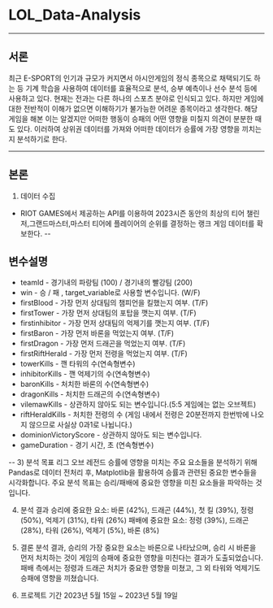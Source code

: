# LOL_Data-Analysis
---
## 서론

최근 E-SPORT의 인기과 규모가 커지면서 아시안게임의 정식 종목으로 채택되기도 하는 등 기계 학습을 사용하여 데이터를 효율적으로 분석, 승부 예측이나 선수 분석 등에 사용하고 있다. 현재는 전과는 다른 하나의 스포츠 분야로 인식되고 있다. 하지만 게임에 대한 전반적이 이해가 없으면 이해하기가 불가능한 어려운 종목이라고 생각한다. 해당 게임을 해본 이는 알겠지만 어떠한 행동이 승패의 어떤 영향을 미칠지 의견이 분분한 때도 있다. 이러하여 상위권 데이터를 가져와 어떠한 데이터가 승률에 가장 영향을 끼치는지 분석하기로 한다.

---

## 본론

1) 데이터 수집

-  RIOT GAMES에서 제공하는 API를 이용하여 2023시즌 동안의 최상의 티어 챌린저,그랜드마스터,마스터 티어에 플레이어의 순위를 결정하는 랭크 게임 데이터를 확보한다.
--
## 변수설명

- teamId - 경기내의 파랑팀 (100) / 경기내의 빨강팀 (200)
- win - 승 / 패 , target_variable로 사용할 변수입니다. (W/F)
- firstBlood - 가장 먼저 상대팀의 챔피언을 킬했는지 여부. (T/F)
- firstTower - 가장 먼저 상대팀의 포탑을 깻는지 여부. (T/F)
- firstinhibitor - 가장 먼저 상대팀의 억제기를 깻는지 여부. (T/F)
- firstBaron - 가장 먼저 바론을 먹었는지 여부. (T/F)
- firstDragon - 가장 먼저 드래곤을 먹었는지 여부. (T/F)
- firstRiftHerald - 가장 먼저 전령을 먹었는지 여부. (T/F)
- towerKills - 깬 타워의 수(연속형변수)
- inhibitorKills - 깬 억제기의 수(연속형변수)
- baronKills - 처치한 바론의 수(연속형변수)
- dragonKills - 처치한 드래곤의 수(연속형변수)
- vilemawKills - 상관하지 않아도 되는 변수입니다.(5:5 게임에는 없는 오브젝트)
- riftHeraldKills - 처치한 전령의 수 (게임 내에서 전령은 20분전까지 한번밖에 나오지 않으므로 사실상 0과1로 나뉩니다.)
- dominionVictoryScore - 상관하지 않아도 되는 변수입니다.
- gameDuration - 경기 시간, 초 (연속형변수)

--
3) 분석 목표
리그 오브 레전드 승률에 영향을 미치는 주요 요소들을 분석하기 위해 Pandas로 데이터 전처리 후, Matplotlib을 활용하여 승률과 관련된 중요한 변수들을 시각화합니다. 주요 분석 목표는 승리/패배에 중요한 영향을 미친 요소들을 파악하는 것입니다.

4) 분석 결과
승리에 중요한 요소:
바론 (42%), 드래곤 (44%), 첫 킬 (39%), 정령 (50%), 억제기 (31%), 타워 (26%)
패배에 중요한 요소:
정령 (39%), 드래곤 (28%), 타워 (26%), 억제기 (5%), 바론 (8%)

5) 결론
분석 결과, 승리의 가장 중요한 요소는 바론으로 나타났으며, 승리 시 바론을 먼저 처치하는 것이 게임의 승패에 중요한 영향을 미친다는 결과가 도출되었습니다. 패배 측에서는 정령과 드래곤 처치가 중요한 영향을 미쳤고, 그 외 타워와 억제기도 승패에 영향을 끼쳤습니다.

6) 프로젝트 기간
2023년 5월 15일 ~ 2023년 5월 19일
